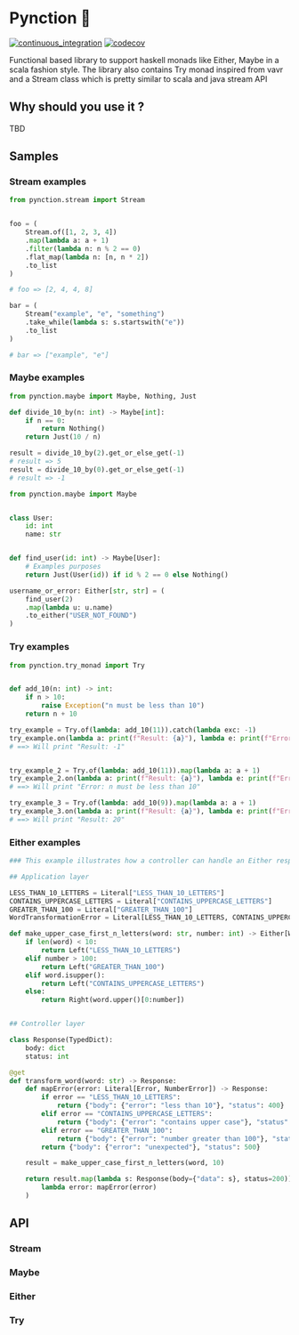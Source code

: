 # Pynction 🐍
[![continuous_integration](https://github.com/niconunez96/pynction/actions/workflows/ci.yaml/badge.svg)](https://github.com/niconunez96/pynction/actions/workflows/ci.yaml)
[![codecov](https://codecov.io/gh/niconunez96/pynction/branch/main/graph/badge.svg?token=YI2ZOWV29E)](https://codecov.io/gh/niconunez96/pynction)

Functional based library to support haskell monads like Either, Maybe in
a scala fashion style. The library also contains Try monad inspired from vavr
and a Stream class which is pretty similar to scala and java stream API

## Why should you use it ?
TBD

## Samples

### Stream examples
```python
from pynction.stream import Stream


foo = (
    Stream.of([1, 2, 3, 4])
    .map(lambda a: a + 1)
    .filter(lambda n: n % 2 == 0)
    .flat_map(lambda n: [n, n * 2])
    .to_list
)

# foo => [2, 4, 4, 8]

bar = (
    Stream("example", "e", "something")
    .take_while(lambda s: s.startswith("e"))
    .to_list
)

# bar => ["example", "e"]
```
### Maybe examples
```python
from pynction.maybe import Maybe, Nothing, Just

def divide_10_by(n: int) -> Maybe[int]:
    if n == 0:
        return Nothing()
    return Just(10 / n)

result = divide_10_by(2).get_or_else_get(-1)
# result => 5
result = divide_10_by(0).get_or_else_get(-1)
# result => -1
```
```python
from pynction.maybe import Maybe


class User:
    id: int
    name: str


def find_user(id: int) -> Maybe[User]:
    # Examples purposes
    return Just(User(id)) if id % 2 == 0 else Nothing()

username_or_error: Either[str, str] = (
    find_user(2)
    .map(lambda u: u.name)
    .to_either("USER_NOT_FOUND")
)
```
### Try examples
```python
from pynction.try_monad import Try


def add_10(n: int) -> int:
    if n > 10:
        raise Exception("n must be less than 10")
    return n + 10

try_example = Try.of(lambda: add_10(11)).catch(lambda exc: -1)
try_example.on(lambda a: print(f"Result: {a}"), lambda e: print(f"Error: {e}"))
# ==> Will print "Result: -1"


try_example_2 = Try.of(lambda: add_10(11)).map(lambda a: a + 1)
try_example_2.on(lambda a: print(f"Result: {a}"), lambda e: print(f"Error: {e}"))
# ==> Will print "Error: n must be less than 10"

try_example_3 = Try.of(lambda: add_10(9)).map(lambda a: a + 1)
try_example_3.on(lambda a: print(f"Result: {a}"), lambda e: print(f"Error: {e}"))
# ==> Will print "Result: 20"


```
### Either examples
```python
### This example illustrates how a controller can handle an Either response from the "application" layer ###

## Application layer

LESS_THAN_10_LETTERS = Literal["LESS_THAN_10_LETTERS"]
CONTAINS_UPPERCASE_LETTERS = Literal["CONTAINS_UPPERCASE_LETTERS"]
GREATER_THAN_100 = Literal["GREATER_THAN_100"]
WordTransformationError = Literal[LESS_THAN_10_LETTERS, CONTAINS_UPPERCASE_LETTERS, GREATER_THAN_100]

def make_upper_case_first_n_letters(word: str, number: int) -> Either[WordTransformationError, str]:
    if len(word) < 10:
        return Left("LESS_THAN_10_LETTERS")
    elif number > 100:
        return Left("GREATER_THAN_100")
    elif word.isupper():
        return Left("CONTAINS_UPPERCASE_LETTERS")
    else:
        return Right(word.upper()[0:number])


## Controller layer

class Response(TypedDict):
    body: dict
    status: int

@get
def transform_word(word: str) -> Response:
    def mapError(error: Literal[Error, NumberError]) -> Response:
        if error == "LESS_THAN_10_LETTERS":
            return {"body": {"error": "less than 10"}, "status": 400}
        elif error == "CONTAINS_UPPERCASE_LETTERS":
            return {"body": {"error": "contains upper case"}, "status": 400}
        elif error == "GREATER_THAN_100":
            return {"body": {"error": "number greater than 100"}, "status": 400}
        return {"body": {"error": "unexpected"}, "status": 500}

    result = make_upper_case_first_n_letters(word, 10)

    return result.map(lambda s: Response(body={"data": s}, status=200)).get_or_else_get(
        lambda error: mapError(error)
    )
```

## API

### Stream
### Maybe
### Either
### Try
